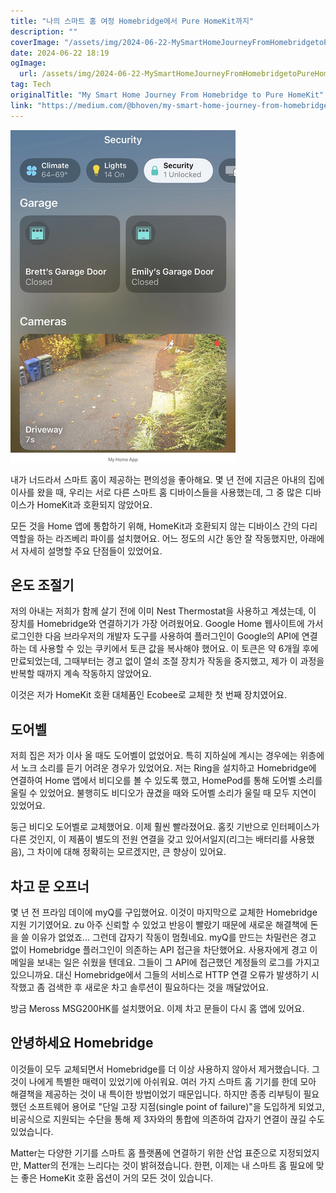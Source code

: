 ```yaml
---
title: "나의 스마트 홈 여정 Homebridge에서 Pure HomeKit까지"
description: ""
coverImage: "/assets/img/2024-06-22-MySmartHomeJourneyFromHomebridgetoPureHomeKit_0.png"
date: 2024-06-22 18:19
ogImage: 
  url: /assets/img/2024-06-22-MySmartHomeJourneyFromHomebridgetoPureHomeKit_0.png
tag: Tech
originalTitle: "My Smart Home Journey From Homebridge to Pure HomeKit"
link: "https://medium.com/@bhoven/my-smart-home-journey-from-homebridge-to-pure-homekit-ba7c84e7f6b8"
---
```




![Smart Home Journey](/assets/img/2024-06-22-MySmartHomeJourneyFromHomebridgetoPureHomeKit_0.png)

내가 너드라서 스마트 홈이 제공하는 편의성을 좋아해요. 몇 년 전에 지금은 아내의 집에 이사를 왔을 때, 우리는 서로 다른 스마트 홈 디바이스들을 사용했는데, 그 중 많은 디바이스가 HomeKit과 호환되지 않았어요.

모든 것을 Home 앱에 통합하기 위해, HomeKit과 호환되지 않는 디바이스 간의 다리 역할을 하는 라즈베리 파이를 설치했어요. 어느 정도의 시간 동안 잘 작동했지만, 아래에서 자세히 설명할 주요 단점들이 있었어요.

## 온도 조절기


<div class="content-ad"></div>

저의 아내는 저희가 함께 살기 전에 이미 Nest Thermostat을 사용하고 계셨는데, 이 장치를 Homebridge와 연결하기가 가장 어려웠어요. Google Home 웹사이트에 가서 로그인한 다음 브라우저의 개발자 도구를 사용하여 플러그인이 Google의 API에 연결하는 데 사용할 수 있는 쿠키에서 토큰 값을 복사해야 했어요. 이 토큰은 약 6개월 후에 만료되었는데, 그때부터는 경고 없이 열쇠 조절 장치가 작동을 중지했고, 제가 이 과정을 반복할 때까지 계속 작동하지 않았어요.

이것은 저가 HomeKit 호환 대체품인 Ecobee로 교체한 첫 번째 장치였어요.

## 도어벨

저희 집은 저가 이사 올 때도 도어벨이 없었어요. 특히 지하실에 계시는 경우에는 위층에서 노크 소리를 듣기 어려운 경우가 있었어요. 저는 Ring을 설치하고 Homebridge에 연결하여 Home 앱에서 비디오를 볼 수 있도록 했고, HomePod를 통해 도어벨 소리를 울릴 수 있었어요. 불행히도 비디오가 끊겼을 때와 도어벨 소리가 울릴 때 모두 지연이 있었어요.

<div class="content-ad"></div>

둥근 비디오 도어벨로 교체했어요. 이제 훨씬 빨라졌어요. 홈킷 기반으로 인터페이스가 다른 것인지, 이 제품이 별도의 전원 연결을 갖고 있어서일지(리그는 배터리를 사용했음), 그 차이에 대해 정확히는 모르겠지만, 큰 향상이 있어요.

## 차고 문 오프너

몇 년 전 프라임 데이에 myQ를 구입했어요. 이것이 마지막으로 교체한 Homebridge 지원 기기였어요. zu 아주 신뢰할 수 있었고 반응이 빨랐기 때문에 새로운 해결책에 돈을 쓸 이유가 없었죠... 그런데 갑자기 작동이 멈췄네요. myQ를 만드는 차밀런은 경고 없이 Homebridge 플러그인이 의존하는 API 접근을 차단했어요. 사용자에게 경고 이메일을 보내는 일은 쉬웠을 텐데요. 그들이 그 API에 접근했던 계정들의 로그를 가지고 있으니까요. 대신 Homebridge에서 그들의 서비스로 HTTP 연결 오류가 발생하기 시작했고 좀 검색한 후 새로운 차고 솔루션이 필요하다는 것을 깨달았어요.

방금 Meross MSG200HK를 설치했어요. 이제 차고 문들이 다시 홈 앱에 있어요.

<div class="content-ad"></div>

## 안녕하세요 Homebridge

이것들이 모두 교체되면서 Homebridge를 더 이상 사용하지 않아서 제거했습니다. 그것이 나에게 특별한 매력이 있었기에 아쉬워요. 여러 가지 스마트 홈 기기를 한데 모아 해결책을 제공하는 것이 내 특이한 방법이었기 때문입니다. 하지만 종종 리부팅이 필요했던 소프트웨어 용어로 "단일 고장 지점(single point of failure)"을 도입하게 되었고, 비공식으로 지원되는 수단을 통해 제 3자와의 통합에 의존하여 갑자기 연결이 끊길 수도 있었습니다.

Matter는 다양한 기기를 스마트 홈 플랫폼에 연결하기 위한 산업 표준으로 지정되었지만, Matter의 전개는 느리다는 것이 밝혀졌습니다. 한편, 이제는 내 스마트 홈 필요에 맞는 좋은 HomeKit 호환 옵션이 거의 모든 것이 있습니다.